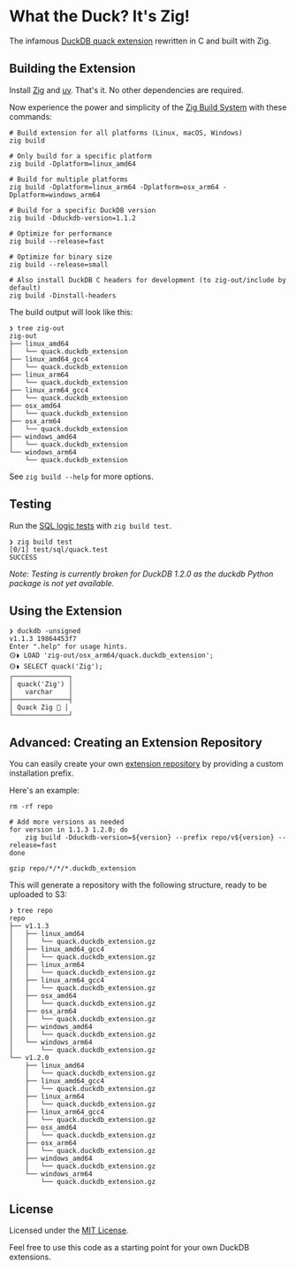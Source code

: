 # What the Duck? It's Zig!

The infamous [DuckDB quack extension](https://duckdb.org/community_extensions/extensions/quack.html) rewritten in C and built with Zig.

## Building the Extension

Install [Zig](https://ziglang.org) and [uv](https://docs.astral.sh/uv/). That's it. No other dependencies are required.

Now experience the power and simplicity of the [Zig Build System](https://ziglang.org/learn/build-system/) with these commands:

```
# Build extension for all platforms (Linux, macOS, Windows)
zig build

# Only build for a specific platform
zig build -Dplatform=linux_amd64

# Build for multiple platforms
zig build -Dplatform=linux_arm64 -Dplatform=osx_arm64 -Dplatform=windows_arm64

# Build for a specific DuckDB version
zig build -Dduckdb-version=1.1.2

# Optimize for performance
zig build --release=fast

# Optimize for binary size
zig build --release=small

# Also install DuckDB C headers for development (to zig-out/include by default)
zig build -Dinstall-headers
```

The build output will look like this:

```
❯ tree zig-out
zig-out
├── linux_amd64
│   └── quack.duckdb_extension
├── linux_amd64_gcc4
│   └── quack.duckdb_extension
├── linux_arm64
│   └── quack.duckdb_extension
├── linux_arm64_gcc4
│   └── quack.duckdb_extension
├── osx_amd64
│   └── quack.duckdb_extension
├── osx_arm64
│   └── quack.duckdb_extension
├── windows_amd64
│   └── quack.duckdb_extension
└── windows_arm64
    └── quack.duckdb_extension
```

See `zig build --help` for more options.

## Testing

Run the [SQL logic tests](https://duckdb.org/docs/dev/sqllogictest/intro.html) with `zig build test`.

```
❯ zig build test
[0/1] test/sql/quack.test
SUCCESS
```

_Note: Testing is currently broken for DuckDB 1.2.0 as the duckdb Python package is not yet available._

## Using the Extension

```
❯ duckdb -unsigned
v1.1.3 19864453f7
Enter ".help" for usage hints.
🟡◗ LOAD 'zig-out/osx_arm64/quack.duckdb_extension';
🟡◗ SELECT quack('Zig');
┌──────────────┐
│ quack('Zig') │
│   varchar    │
├──────────────┤
│ Quack Zig 🐥 │
└──────────────┘
```

## Advanced: Creating an Extension Repository

You can easily create your own [extension repository](https://duckdb.org/docs/extensions/working_with_extensions.html#creating-a-custom-repository) by providing a custom installation prefix.

Here's an example:

```
rm -rf repo

# Add more versions as needed
for version in 1.1.3 1.2.0; do
    zig build -Dduckdb-version=${version} --prefix repo/v${version} --release=fast
done

gzip repo/*/*/*.duckdb_extension
```

This will generate a repository with the following structure, ready to be uploaded to S3:

```
❯ tree repo
repo
├── v1.1.3
│   ├── linux_amd64
│   │   └── quack.duckdb_extension.gz
│   ├── linux_amd64_gcc4
│   │   └── quack.duckdb_extension.gz
│   ├── linux_arm64
│   │   └── quack.duckdb_extension.gz
│   ├── linux_arm64_gcc4
│   │   └── quack.duckdb_extension.gz
│   ├── osx_amd64
│   │   └── quack.duckdb_extension.gz
│   ├── osx_arm64
│   │   └── quack.duckdb_extension.gz
│   ├── windows_amd64
│   │   └── quack.duckdb_extension.gz
│   └── windows_arm64
│       └── quack.duckdb_extension.gz
└── v1.2.0
    ├── linux_amd64
    │   └── quack.duckdb_extension.gz
    ├── linux_amd64_gcc4
    │   └── quack.duckdb_extension.gz
    ├── linux_arm64
    │   └── quack.duckdb_extension.gz
    ├── linux_arm64_gcc4
    │   └── quack.duckdb_extension.gz
    ├── osx_amd64
    │   └── quack.duckdb_extension.gz
    ├── osx_arm64
    │   └── quack.duckdb_extension.gz
    ├── windows_amd64
    │   └── quack.duckdb_extension.gz
    └── windows_arm64
        └── quack.duckdb_extension.gz
```

## License

Licensed under the [MIT License](LICENSE).

Feel free to use this code as a starting point for your own DuckDB extensions.
